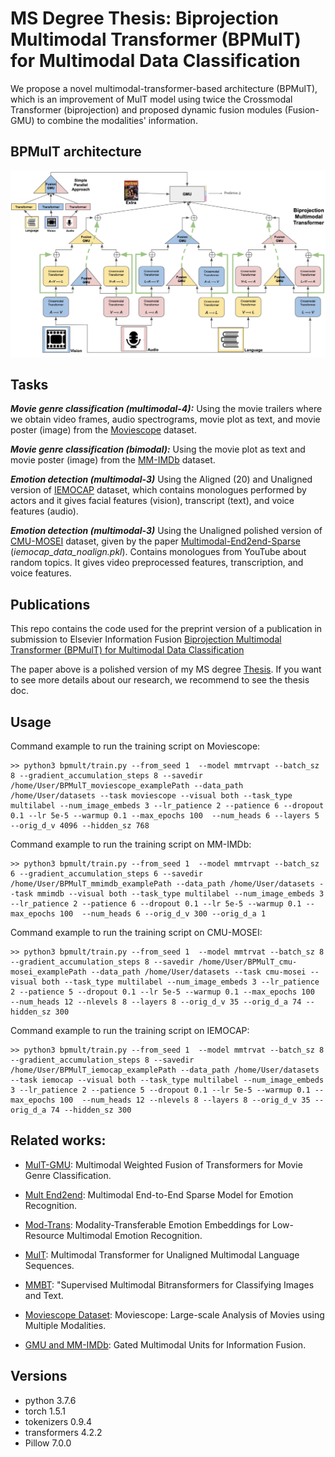 # MS Degree Thesis: Biprojection Multimodal Transformer (BPMulT) for Multimodal Data Classification

We propose a novel multimodal-transformer-based architecture (BPMulT), which is an improvement of MulT model using twice the Crossmodal Transformer (biprojection) and proposed dynamic fusion modules (Fusion-GMU) to combine the modalities' information.

## BPMulT architecture

![bpmult_arch](bpmult_archColors.png)

## Tasks

***Movie genre classification (multimodal-4):*** Using the movie trailers where we obtain video frames, audio spectrograms, movie plot as text, and movie poster (image) from the [Moviescope](https://www.cs.virginia.edu/~pc9za/research/moviescope.html) dataset. 

***Movie genre classification (bimodal):*** Using the movie plot as text and movie poster (image) from the [MM-IMDb](https://github.com/johnarevalo/gmu-mmimdb) dataset. 

***Emotion detection (multimodal-3)*** Using the Aligned  (20) and Unaligned version of  [IEMOCAP](http://immortal.multicomp.cs.cmu.edu/raw_datasets/processed_data/) dataset, which contains monologues performed by actors and it gives facial features (vision), transcript (text), and voice features (audio).

***Emotion detection (multimodal-3)*** Using the Unaligned polished version of  [CMU-MOSEI](http://immortal.multicomp.cs.cmu.edu/raw_datasets/processed_data/) dataset, given by the paper [Multimodal-End2end-Sparse](https://github.com/wenliangdai/Multimodal-End2end-Sparse) (*iemocap_data_noalign.pkl*). Contains monologues from YouTube about random topics. It gives video preprocessed features, transcription, and voice features.

## Publications

This repo contains the code used for the preprint version of a publication in submission to Elsevier Information Fusion [Biprojection Multimodal Transformer (BPMulT) for Multimodal Data Classification](https://github.com/Damorgal/Biprojection-Multimodal-Transformer/blob/main/Biprojection_Multimodal_Transformer_PaperDraft.pdf)

The paper above is a polished version of my MS degree [Thesis](https://github.com/Damorgal/Biprojection-Multimodal-Transformer/blob/main/CIMAT_Master_Thesis.pdf). If you want to see more details about our research, we recommend to see the thesis doc. 

## Usage

Command example to run the training script on Moviescope:

```
>> python3 bpmult/train.py --from_seed 1  --model mmtrvapt --batch_sz 8 --gradient_accumulation_steps 8 --savedir /home/User/BPMulT_moviescope_examplePath --data_path /home/User/datasets --task moviescope --visual both --task_type multilabel --num_image_embeds 3 --lr_patience 2 --patience 6 --dropout 0.1 --lr 5e-5 --warmup 0.1 --max_epochs 100  --num_heads 6 --layers 5 --orig_d_v 4096 --hidden_sz 768 
```

Command example to run the training script on MM-IMDb:

```
>> python3 bpmult/train.py --from_seed 1  --model mmtrvapt --batch_sz 6 --gradient_accumulation_steps 6 --savedir /home/User/BPMulT_mmimdb_examplePath --data_path /home/User/datasets --task mmimdb --visual both --task_type multilabel --num_image_embeds 3 --lr_patience 2 --patience 6 --dropout 0.1 --lr 5e-5 --warmup 0.1 --max_epochs 100  --num_heads 6 --orig_d_v 300 --orig_d_a 1

```

Command example to run the training script on CMU-MOSEI:

```
>> python3 bpmult/train.py --from_seed 1  --model mmtrvat --batch_sz 8 --gradient_accumulation_steps 8 --savedir /home/User/BPMulT_cmu-mosei_examplePath --data_path /home/User/datasets --task cmu-mosei --visual both --task_type multilabel --num_image_embeds 3 --lr_patience 2 --patience 5 --dropout 0.1 --lr 5e-5 --warmup 0.1 --max_epochs 100  --num_heads 12 --nlevels 8 --layers 8 --orig_d_v 35 --orig_d_a 74 --hidden_sz 300
```

Command example to run the training script on IEMOCAP:

```
>> python3 bpmult/train.py --from_seed 1  --model mmtrvat --batch_sz 8 --gradient_accumulation_steps 8 --savedir /home/User/BPMulT_iemocap_examplePath --data_path /home/User/datasets --task iemocap --visual both --task_type multilabel --num_image_embeds 3 --lr_patience 2 --patience 5 --dropout 0.1 --lr 5e-5 --warmup 0.1 --max_epochs 100  --num_heads 12 --nlevels 8 --layers 8 --orig_d_v 35 --orig_d_a 74 --hidden_sz 300
```

## Related works:

* [MulT-GMU](https://aclanthology.org/2021.maiworkshop-1.1.pdf): Multimodal Weighted Fusion of Transformers for Movie Genre Classification.

* [Mult End2end](https://arxiv.org/pdf/2103.09666.pdf): Multimodal End-to-End Sparse Model for Emotion Recognition.

* [Mod-Trans](https://arxiv.org/pdf/2009.09629.pdf): Modality-Transferable Emotion Embeddings for Low-Resource Multimodal Emotion Recognition.

* [MulT](https://www.aclweb.org/anthology/P19-1656.pdf): Multimodal Transformer for Unaligned Multimodal Language Sequences.
* [MMBT](https://arxiv.org/abs/1909.02950): "Supervised Multimodal Bitransformers for Classifying Images and Text.
* [Moviescope Dataset](https://arxiv.org/abs/1908.03180): Moviescope: Large-scale Analysis of Movies using Multiple Modalities.
* [GMU and MM-IMDb](https://arxiv.org/abs/1702.01992): Gated Multimodal Units for Information Fusion.

## Versions

* python 3.7.6
* torch 1.5.1
* tokenizers 0.9.4
* transformers 4.2.2
* Pillow 7.0.0
